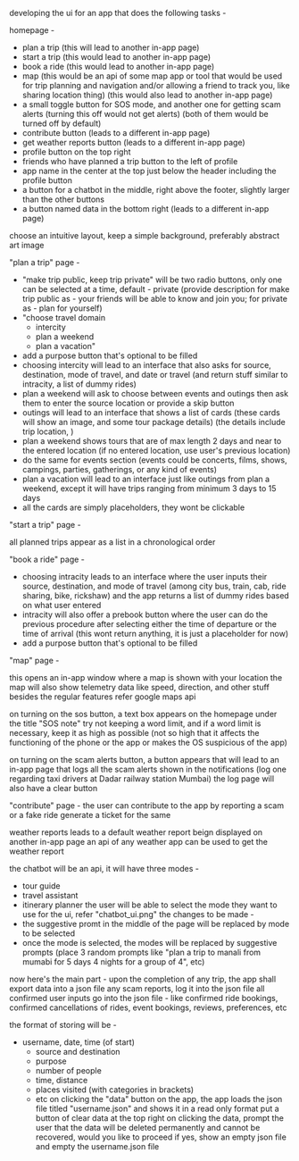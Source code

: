 developing the ui for an app that does the following tasks -







homepage -

* plan a trip (this will lead to another in-app page)
* start a trip (this would lead to another in-app page)
* book a ride (this would lead to another in-app page)
* map (this would be an api of some map app or tool that would be used for trip planning and navigation and/or allowing a friend to track you, like sharing location thing) (this would also lead to another in-app page)
* a small toggle button for SOS mode, and another one for getting scam alerts (turning this off would not get alerts) (both of them would be turned off by default)
* contribute button (leads to a different in-app page)
* get weather reports button (leads to a different in-app page)
* profile button on the top right
* friends who have planned a trip button to the left of profile
* app name in the center at the top just below the header including the profile button
* a button for a chatbot in the middle, right above the footer, slightly larger than the other buttons
* a button named data in the bottom right (leads to a different in-app page)

choose an intuitive layout, keep a simple background, preferably abstract art image







"plan a trip" page -

* "make trip public, keep trip private" will be two radio buttons, only one can be selected at a time, default - private (provide description for make trip public as - your friends will be able to know and join you; for private as - plan for yourself)
* "choose travel domain
   - intercity
   - plan a weekend
   - plan a vacation"
* add a purpose button that's optional to be filled
* choosing intercity will lead to an interface that also asks for source, destination, mode of travel, and date or travel (and return stuff similar to intracity, a list of dummy rides)
* plan a weekend will ask to choose between events and outings then ask them to enter the source location or provide a skip button
* outings will lead to an interface that shows a list of cards (these cards will show an image, and some tour package details) (the details include trip location, )
* plan a weekend shows tours that are of max length 2 days and near to the entered location (if no entered location, use user's previous location)
* do the same for events section (events could be concerts, films, shows, campings, parties, gatherings, or any kind of events)
* plan a vacation will lead to an interface just like outings from plan a weekend, except it will have trips ranging from minimum 3 days to 15 days
* all the cards are simply placeholders, they wont be clickable






"start a trip" page -

all planned trips appear as a list in a chronological order







"book a ride" page -

* choosing intracity leads to an interface where the user inputs their source, destination, and mode of travel (among city bus, train, cab, ride sharing, bike, rickshaw) and the app returns a list of dummy rides based on what user entered
* intracity will also offer a prebook button where the user can do the previous procedure after selecting either the time of departure or the time of arrival (this wont return anything, it is just a placeholder for now)
* add a purpose button that's optional to be filled







"map" page -

this opens an in-app window where a map is shown with your location
the map will also show telemetry data like speed, direction, and other stuff besides the regular features
refer google maps api







on turning on the sos button, a text box appears on the homepage under the title "SOS note"
try not keeping a word limit, and if a word limit is necessary, keep it as high as possible (not so high that it affects the functioning of the phone or the app or makes the OS suspicious of the app)



on turning on the scam alerts button, a button appears that will lead to an in-app page that logs all the scam alerts shown in the notifications (log one regarding taxi drivers at Dadar railway station Mumbai)
the log page will also have a clear button



"contribute" page -
the user can contribute to the app by reporting a scam or a fake ride
generate a ticket for the same


weather reports leads to a default weather report beign displayed on another in-app page
an api of any weather app can be used to get the weather report



the chatbot will be an api, it will have three modes -
* tour guide
* travel assistant
* itinerary planner
the user will be able to select the mode they want to use
for the ui, refer "chatbot_ui.png"
the changes to be made -
* the suggestive promt in the middle of the page will be replaced by mode to be selected
* once the mode is selected, the modes will be replaced by suggestive prompts (place 3 random prompts like "plan a trip to manali from mumabi for 5 days 4 nights for a group of 4", etc)





now here's the main part -
upon the completion of any trip, the app shall export data into a json file
any scam reports, log it into the json file
all confirmed user inputs go into the json file - like confirmed ride bookings, confirmed cancellations of rides, event bookings, reviews, preferences, etc

the format of storing will be -
* username, date, time (of start)
   - source and destination
   - purpose
   - number of people
   - time, distance
   - places visited (with categories in brackets)
   - etc
on clicking the "data" button on the app, the app loads the json file titled "username.json" and shows it in a read only format
put a button of clear data at the top right
on clicking the data, prompt the user that the data will be deleted permanently and cannot be recovered, would you like to proceed
if yes, show an empty json file and empty the username.json file
